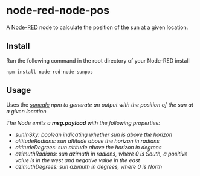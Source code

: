 node-red-node-pos
=====================

A <a href="http://nodered.org" target="_new">Node-RED</a> node to calculate the position of the sun at a given location.

Install
-------

Run the following command in the root directory of your Node-RED install

    npm install node-red-node-sunpos


Usage
-----

Uses the <i><a href = "https://github.com/mourner/suncalc" target="_new">suncalc</a><i> npm to generate an output with the position of the sun at a given location.

The Node emits a <b>msg.payload</b> with the following properties:
* sunInSky: boolean indicating whether sun is above the horizon
* altitudeRadians: sun altitude above the horizon in radians
* altitudeDegrees: sun altitude above the horizon in degrees
* azimuthRadians: sun azimuth in radians, where 0 is South, a positive value is in the west and negative value in the east
* azimuthDegrees: sun azimuth in degrees, where 0 is North
